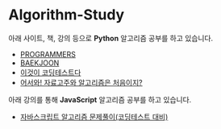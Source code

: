# Algorithm-Study
아래 사이트, 책, 강의 등으로 __Python__ 알고리즘 공부를 하고 있습니다.
- [PROGRAMMERS](https://programmers.co.kr/)
- [BAEKJOON](https://www.acmicpc.net/)
- [이것이 코딩테스트다](https://www.hanbit.co.kr/store/books/look.php?p_code=B8945183661)
- [어서와! 자료고주와 알고리즘은 처음이지?](https://programmers.co.kr/learn/courses/57)


아래 강의를 통해 __JavaScript__ 알고리즘 공부를 하고 있습니다.
- [자바스크립트 알고리즘 문제풀이(코딩테스트 대비)](https://www.inflearn.com/course/%EC%9E%90%EB%B0%94%EC%8A%A4%ED%81%AC%EB%A6%BD%ED%8A%B8-%EC%95%8C%EA%B3%A0%EB%A6%AC%EC%A6%98-%EB%AC%B8%EC%A0%9C%ED%92%80%EC%9D%B4#)
